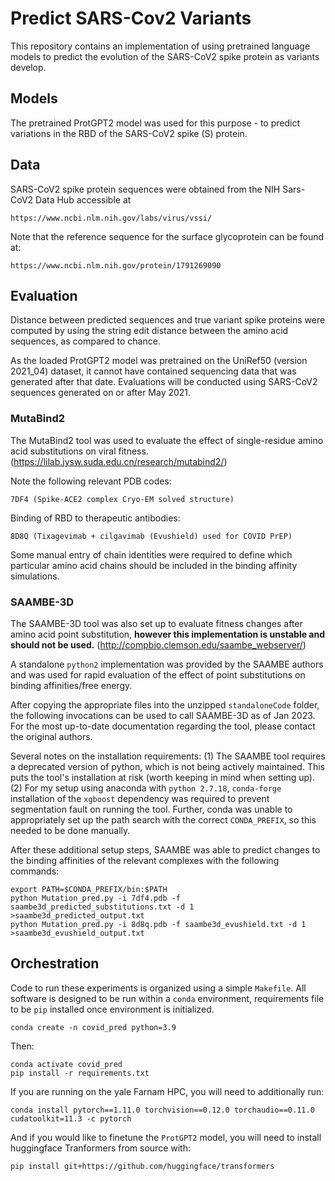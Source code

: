 # Predict SARS-Cov2 Variants

This repository contains an implementation of using pretrained language models
to predict the evolution of the SARS-CoV2 spike protein as variants develop.

## Models
The pretrained ProtGPT2 model was used for this purpose - to predict variations
in the RBD of the SARS-CoV2 spike (S) protein.  

## Data
SARS-CoV2 spike protein sequences were obtained from the NIH Sars-CoV2 Data Hub
accessible at 

    https://www.ncbi.nlm.nih.gov/labs/virus/vssi/

Note that the reference sequence for the surface glycoprotein can be found at:

    https://www.ncbi.nlm.nih.gov/protein/1791269090

## Evaluation
Distance between predicted sequences and true variant spike proteins were
computed by using the string edit distance between the amino acid sequences,
as compared to chance. 

As the loaded ProtGPT2 model was pretrained on the
UniRef50 (version 2021_04) dataset, it cannot have contained sequencing
data that was generated after that date.  Evaluations will be conducted using
SARS-CoV2 sequences generated on or after May 2021.

### MutaBind2
The MutaBind2 tool was used to evaluate the effect of single-residue amino
acid substitutions on viral fitness. (https://lilab.jysw.suda.edu.cn/research/mutabind2/)

Note the following relevant PDB codes:

    7DF4 (Spike-ACE2 complex Cryo-EM solved structure)

Binding of RBD to therapeutic antibodies:

    8D8Q (Tixagevimab + cilgavimab (Evushield) used for COVID PrEP)

Some manual entry of chain identities were required to define
which particular amino acid chains should be included in the binding
affinity simulations.

### SAAMBE-3D
The SAAMBE-3D tool was also set up to evaluate fitness changes after amino
acid point substitution, **however this implementation is unstable and should
not be used.** (http://compbio.clemson.edu/saambe_webserver/)

A standalone `python2` implementation was provided by the SAAMBE authors
and was used for rapid evaluation of the effect of point substitutions
on binding affinities/free energy.

After copying the appropriate files into the unzipped `standaloneCode`
folder, the following invocations can be used to call SAAMBE-3D as of Jan 2023.
For the most up-to-date documentation regarding the tool, please contact
the original authors.

Several notes on the installation requirements: (1) The SAAMBE tool requires
a deprecated version of python, which is not being actively maintained.  This
puts the tool's installation at risk (worth keeping in mind when setting up).
(2) For my setup using anaconda with `python 2.7.18`, `conda-forge` installation
of the `xgboost` dependency was required to prevent segmentation fault on
running the tool.  Further, conda was unable to appropriately set up the
path search with the correct `CONDA_PREFIX`, so this needed to be done manually.

After these additional setup steps, SAAMBE was able to predict changes to the
binding affinities of the relevant complexes with the following commands:

    export PATH=$CONDA_PREFIX/bin:$PATH
    python Mutation_pred.py -i 7df4.pdb -f saambe3d_predicted_substitutions.txt -d 1 >saambe3d_predicted_output.txt
    python Mutation_pred.py -i 8d8q.pdb -f saambe3d_evushield.txt -d 1 >saambe3d_evushield_output.txt


## Orchestration
Code to run these experiments is organized using a simple `Makefile`.
All software is designed to be run within a `conda` environment, requirements
file to be `pip` installed once environment is initialized.

    conda create -n covid_pred python=3.9

Then:

    conda activate covid_pred
    pip install -r requirements.txt

If you are running on the yale Farnam HPC, you will need to additionally run:

    conda install pytorch==1.11.0 torchvision==0.12.0 torchaudio==0.11.0 cudatoolkit=11.3 -c pytorch

And if you would like to finetune the `ProtGPT2` model, you will need to install
huggingface Tranformers from source with:

    pip install git+https://github.com/huggingface/transformers
